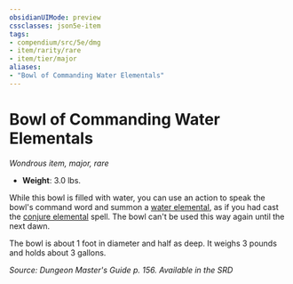 ```yaml
---
obsidianUIMode: preview
cssclasses: json5e-item
tags:
- compendium/src/5e/dmg
- item/rarity/rare
- item/tier/major
aliases: 
- "Bowl of Commanding Water Elementals"
---
```

# Bowl of Commanding Water Elementals
*Wondrous item, major, rare*  

- **Weight**: 3.0 lbs.

While this bowl is filled with water, you can use an action to speak the bowl's command word and summon a [water elemental](2-Mechanics/CLI/bestiary/elemental/water-elemental.md), as if you had cast the [conjure elemental](2-Mechanics/CLI/spells/conjure-elemental.md) spell. The bowl can't be used this way again until the next dawn.

The bowl is about 1 foot in diameter and half as deep. It weighs 3 pounds and holds about 3 gallons.

*Source: Dungeon Master's Guide p. 156. Available in the <span title='Systems Reference Document (5.1)'>SRD</span>*
